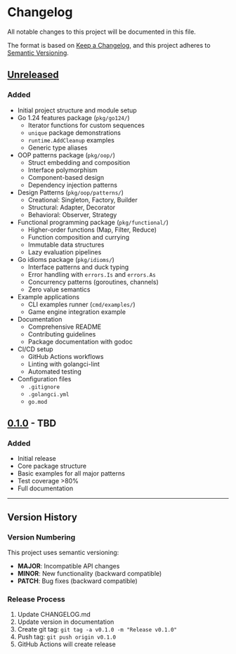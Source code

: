 # Changelog

All notable changes to this project will be documented in this file.

The format is based on [Keep a Changelog](https://keepachangelog.com/en/1.0.0/),
and this project adheres to [Semantic Versioning](https://semver.org/spec/v2.0.0.html).

## [Unreleased]

### Added
- Initial project structure and module setup
- Go 1.24 features package (`pkg/go124/`)
  - Iterator functions for custom sequences
  - `unique` package demonstrations
  - `runtime.AddCleanup` examples
  - Generic type aliases
- OOP patterns package (`pkg/oop/`)
  - Struct embedding and composition
  - Interface polymorphism
  - Component-based design
  - Dependency injection patterns
- Design Patterns (`pkg/oop/patterns/`)
  - Creational: Singleton, Factory, Builder
  - Structural: Adapter, Decorator
  - Behavioral: Observer, Strategy
- Functional programming package (`pkg/functional/`)
  - Higher-order functions (Map, Filter, Reduce)
  - Function composition and currying
  - Immutable data structures
  - Lazy evaluation pipelines
- Go idioms package (`pkg/idioms/`)
  - Interface patterns and duck typing
  - Error handling with `errors.Is` and `errors.As`
  - Concurrency patterns (goroutines, channels)
  - Zero value semantics
- Example applications
  - CLI examples runner (`cmd/examples/`)
  - Game engine integration example
- Documentation
  - Comprehensive README
  - Contributing guidelines
  - Package documentation with godoc
- CI/CD setup
  - GitHub Actions workflows
  - Linting with golangci-lint
  - Automated testing
- Configuration files
  - `.gitignore`
  - `.golangci.yml`
  - `go.mod`

## [0.1.0] - TBD

### Added
- Initial release
- Core package structure
- Basic examples for all major patterns
- Test coverage >80%
- Full documentation

---

## Version History

### Version Numbering

This project uses semantic versioning:
- **MAJOR**: Incompatible API changes
- **MINOR**: New functionality (backward compatible)
- **PATCH**: Bug fixes (backward compatible)

### Release Process

1. Update CHANGELOG.md
2. Update version in documentation
3. Create git tag: `git tag -a v0.1.0 -m "Release v0.1.0"`
4. Push tag: `git push origin v0.1.0`
5. GitHub Actions will create release

[Unreleased]: https://github.com/KrystianMarek/golang-202/compare/v0.1.0...HEAD
[0.1.0]: https://github.com/KrystianMarek/golang-202/releases/tag/v0.1.0

